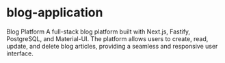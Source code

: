 # blog-application
Blog Platform  A full-stack blog platform built with Next.js, Fastify, PostgreSQL, and Material-UI. The platform allows users to create, read, update, and delete blog articles, providing a seamless and responsive user interface.
